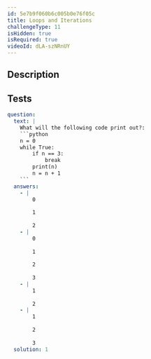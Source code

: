 ```yaml
---
id: 5e7b9f060b6c005b0e76f05c
title: Loops and Iterations
challengeType: 11
isHidden: true
isRequired: true
videoId: dLA-szNRnUY
---
```


## Description
<section id='description'>

</section>

## Tests
<section id='tests'>

```yml
question:
  text: |
    What will the following code print out?:
    ```python
    n = 0
    while True:
        if n == 3:
            break
        print(n)
        n = n + 1
    ```
  answers:
    - |
        0
        
        1
        
        2
    - |
        0
        
        1
        
        2
        
        3
    - |
        1
        
        2
    - |
        1
        
        2
        
        3
  solution: 1
```

</section>
